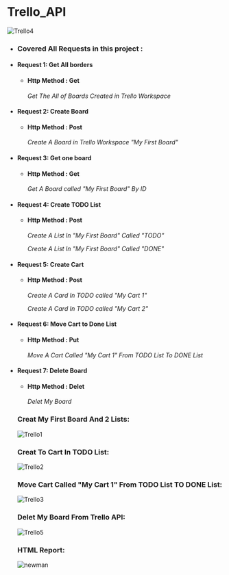 # Trello_API
![Trello4](https://github.com/Abdallah-Said1/Trello_API/assets/143415632/cded3c63-a38f-4a9b-8ce3-4720101f3208)


  - ###  Covered All Requests in this project :
 - #### Request 1: Get All borders
    - #### Http Method : Get
      *Get The All of Boards Created in Trello Workspace*
 - #### Request 2: Create Board
    - #### Http Method : Post
      *Create A Board in Trello Workspace "My First Board"*
 - #### Request 3: Get one board
    - #### Http Method : Get
      *Get A Board called "My First Board" By ID*
 - #### Request 4: Create TODO List
    - #### Http Method : Post
      *Create A List In "My First Board" Called "TODO"*
      
      *Create A List In "My First Board" Called "DONE"*
      
  - #### Request 5: Create Cart
    - #### Http Method : Post
      *Create A Card In TODO called "My Cart 1"*

      *Create A Card In TODO called "My Cart 2"*
      
  - #### Request 6: Move Cart to Done List
    - #### Http Method : Put
      *Move A Cart Called "My Cart 1" From TODO List To DONE List*

  - #### Request 7: Delete Board
    - #### Http Method : Delet
      *Delet My Board*

     ### Creat My First Board And 2 Lists:
    ![Trello1](https://github.com/Abdallah-Said1/Trello_API/assets/143415632/db07099a-44e0-4d99-9580-6ac79d822e23)

    
     ### Creat To Cart In TODO List:
    ![Trello2](https://github.com/Abdallah-Said1/Trello_API/assets/143415632/af735c80-86e2-4487-bc25-f99e4fed8c53)


    ### Move Cart Called "My Cart 1" From TODO List TO DONE List:
    ![Trello3](https://github.com/Abdallah-Said1/Trello_API/assets/143415632/b9e60eb3-0934-4843-bdee-2e03f7365e52)

    ### Delet My Board From Trello API:
    ![Trello5](https://github.com/Abdallah-Said1/Trello_API/assets/143415632/276865e3-2da1-4b38-a984-4a624fcb037d)

    ### HTML Report:
    ![newman](https://github.com/Abdallah-Said1/Trello_API/assets/143415632/57216650-fa55-4f16-b412-91b769fec800)


    


    


      
  
